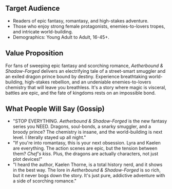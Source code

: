 ## Target Audience

*   Readers of epic fantasy, romantasy, and high-stakes adventure.
*   Those who enjoy strong female protagonists, enemies-to-lovers tropes, and intricate world-building.
*   Demographics: Young Adult to Adult, 16-45+.

## Value Proposition

For fans of sweeping epic fantasy and scorching romance, *Aetherbound & Shadow-Forged* delivers an electrifying tale of a street-smart smuggler and an exiled dragon prince bound by destiny. Experience breathtaking world-building, high-stakes rebellion, and an undeniable enemies-to-lovers chemistry that will leave you breathless. It's a story where magic is visceral, battles are epic, and the fate of kingdoms rests on an impossible bond.

## What People Will Say (Gossip)

*   "STOP EVERYTHING. *Aetherbound & Shadow-Forged* is the new fantasy series you NEED. Dragons, soul-bonds, a snarky smuggler, and a broody prince? The chemistry is insane, and the world-building is next level. I literally stayed up all night."
*   "If you're into romantasy, this is your next obsession. Lyra and Kaelen are everything. The action scenes are epic, but the tension between them? *Chef's kiss*. Plus, the dragons are actually characters, not just plot devices!"
*   "I heard the author, Kaelen Thorne, is a total history nerd, and it shows in the best way. The lore in *Aetherbound & Shadow-Forged* is so rich, but it never bogs down the story. It's just pure, addictive adventure with a side of scorching romance."